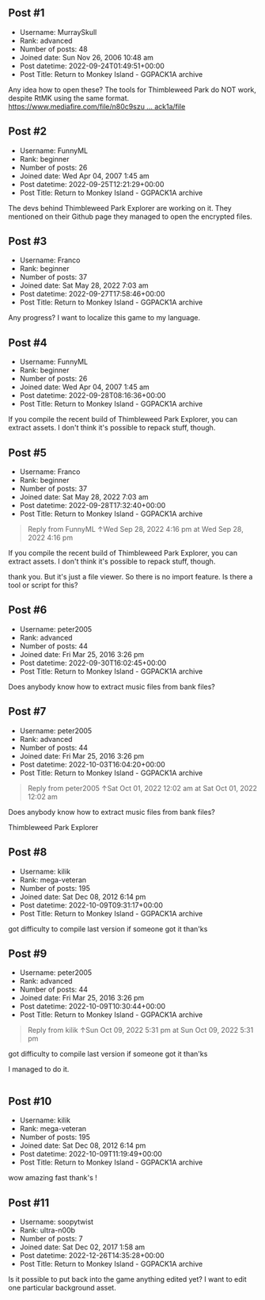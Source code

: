 ## Post #1
- Username: MurraySkull
- Rank: advanced
- Number of posts: 48
- Joined date: Sun Nov 26, 2006 10:48 am
- Post datetime: 2022-09-24T01:49:51+00:00
- Post Title: Return to Monkey Island - GGPACK1A archive

Any idea how to open these? The tools for Thimbleweed Park do NOT work, despite RtMK using the same format.
[https://www.mediafire.com/file/n80c9szu ... ack1a/file](https://www.mediafire.com/file/n80c9szuzg4ziv7/Weird.ggpack1a/file)
## Post #2
- Username: FunnyML
- Rank: beginner
- Number of posts: 26
- Joined date: Wed Apr 04, 2007 1:45 am
- Post datetime: 2022-09-25T12:21:29+00:00
- Post Title: Return to Monkey Island - GGPACK1A archive

The devs behind Thimbleweed Park Explorer are working on it. They mentioned on their Github page they managed to open the encrypted files.
## Post #3
- Username: Franco
- Rank: beginner
- Number of posts: 37
- Joined date: Sat May 28, 2022 7:03 am
- Post datetime: 2022-09-27T17:58:46+00:00
- Post Title: Return to Monkey Island - GGPACK1A archive

Any progress? I want to localize this game to my language.
## Post #4
- Username: FunnyML
- Rank: beginner
- Number of posts: 26
- Joined date: Wed Apr 04, 2007 1:45 am
- Post datetime: 2022-09-28T08:16:36+00:00
- Post Title: Return to Monkey Island - GGPACK1A archive

If you compile the recent build of Thimbleweed Park Explorer, you can extract assets. I don't think it's possible to repack stuff, though.
## Post #5
- Username: Franco
- Rank: beginner
- Number of posts: 37
- Joined date: Sat May 28, 2022 7:03 am
- Post datetime: 2022-09-28T17:32:40+00:00
- Post Title: Return to Monkey Island - GGPACK1A archive

> Reply from FunnyML ↑Wed Sep 28, 2022 4:16 pm at Wed Sep 28, 2022 4:16 pm
>
> 
If you compile the recent build of Thimbleweed Park Explorer, you can extract assets. I don't think it's possible to repack stuff, though.

thank you. But it's just a file viewer. So there is no import feature.
Is there a tool or script for this?
## Post #6
- Username: peter2005
- Rank: advanced
- Number of posts: 44
- Joined date: Fri Mar 25, 2016 3:26 pm
- Post datetime: 2022-09-30T16:02:45+00:00
- Post Title: Return to Monkey Island - GGPACK1A archive

Does anybody know how to extract music files from bank files?
## Post #7
- Username: peter2005
- Rank: advanced
- Number of posts: 44
- Joined date: Fri Mar 25, 2016 3:26 pm
- Post datetime: 2022-10-03T16:04:20+00:00
- Post Title: Return to Monkey Island - GGPACK1A archive

> Reply from peter2005 ↑Sat Oct 01, 2022 12:02 am at Sat Oct 01, 2022 12:02 am
>
> 
Does anybody know how to extract music files from bank files?

Thimbleweed Park Explorer
## Post #8
- Username: kilik
- Rank: mega-veteran
- Number of posts: 195
- Joined date: Sat Dec 08, 2012 6:14 pm
- Post datetime: 2022-10-09T09:31:17+00:00
- Post Title: Return to Monkey Island - GGPACK1A archive

got difficulty to compile last version if someone got it than'ks
## Post #9
- Username: peter2005
- Rank: advanced
- Number of posts: 44
- Joined date: Fri Mar 25, 2016 3:26 pm
- Post datetime: 2022-10-09T10:30:44+00:00
- Post Title: Return to Monkey Island - GGPACK1A archive

> Reply from kilik ↑Sun Oct 09, 2022 5:31 pm at Sun Oct 09, 2022 5:31 pm
>
> 
got difficulty to compile last version if someone got it than'ks

I managed to do it.

```

```
## Post #10
- Username: kilik
- Rank: mega-veteran
- Number of posts: 195
- Joined date: Sat Dec 08, 2012 6:14 pm
- Post datetime: 2022-10-09T11:19:49+00:00
- Post Title: Return to Monkey Island - GGPACK1A archive

wow amazing fast thank's !
## Post #11
- Username: soopytwist
- Rank: ultra-n00b
- Number of posts: 7
- Joined date: Sat Dec 02, 2017 1:58 am
- Post datetime: 2022-12-26T14:35:28+00:00
- Post Title: Return to Monkey Island - GGPACK1A archive

Is it possible to put back into the game anything edited yet? I want to edit one particular background asset.
